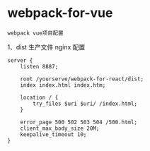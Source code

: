 # webpack-for-vue

```
webpack vue项目配置
```

1、dist 生产文件 nginx 配置

```
server {
    listen 8887;

    root /yourserve/webpack-for-react/dist;
    index index.html index.htm;

    location / {
        try_files $uri $uri/ /index.html;
    }

    error_page 500 502 503 504 /500.html;
    client_max_body_size 20M;
    keepalive_timeout 10;
}
```
